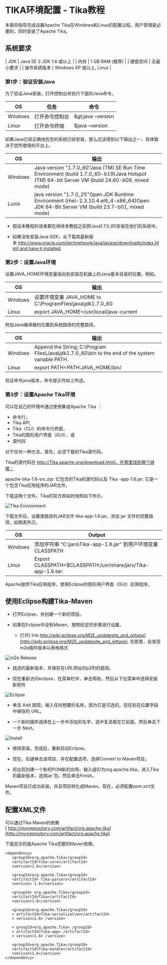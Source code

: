 # TIKA环境配置 - Tika教程

本章将指导完成设置Apache Tika在Windows和Linux的配置过程。用户管理是必要的，同时安装了Apache Tika。

## 系统要求

| JDK | Java SE 2 JDK 1.6 或以上 |
| 内存 | 1 GB RAM (推荐) |
| 硬盘空间 | 无最小要求 |
| 操作系统版本 | Windows XP 或以上, Linux |

### 第1步：验证安装Java

为了验证Java安装，打开控制台并执行下面的Java命令。

| OS | 任务 | 命令 |
| --- | --- | --- |
| Windows | 打开命令控制台 | \&gt;java –version |
| Linux | 打开命令终端 | $java –version |

如果Java已经正确地在您的系统已经安装，那么应该得到以下输出之一，具体取决于您所使用的平台上。

| OS | 输出 |
| --- | --- |
| Windows | Java version "1.7.0_60"Java (TM) SE Run Time Environment (build 1.7.0_60-b19)Java Hotspot (TM) 64-bit Server VM (build 24.60-b09, mixed mode) |
| Lunix | java version "1.7.0_25"Open JDK Runtime Environment (rhel-2.3.10.4.el6_4-x86_64)Open JDK 64-Bit Server VM (build 23.7-b01, mixed mode) |

*   假设本教程的读者都在继续本教程之前把Java1.7.0_60安装在他们的系统中。

*   如果没有安装Java SDK，从下载其最新版本 [http://www.oracle.com/technetwork/java/javase/downloads/index.htmll and have it installed](http://www.oracle.com/technetwork/java/javase/downloads/index.htmll).

### 第2步：设置Java环境

设置JAVA_HOME环境变量指向到安装在机器上的Java基本目录的位置。例如，

| OS | 输出 |
| --- | --- |
| Windows | 设置环境变量 JAVA_HOME to C:\ProgramFiles\java\jdk1.7.0_60 |
| Linux | export JAVA_HOME=/usr/local/java-current |

附加Java编译器的位置到系统路径的完整路径。

| OS | 输出 |
| --- | --- |
| Windows | Append the String; C:\Program Files\Java\jdk1.7.0_60\bin to the end of the system variable PATH. |
| Linux | export PATH=$PATH:$JAVA_HOME/bin/ |

验证命令java版本，命令提示符如上所述。

### 第3步：设置Apache Tika环境

可以在自己的环境中通过使用集成Apache Tika ： 

*   命令行，
*   Tika API,
*   Tika（CLI）的命令行界面，
*   Tika的图形用户界面（GUI），或
*   源代码

对于任何一种方法，首先，必须下载的Tika源代码。

Tika的源代码在 http://Tika.apache.org/download.htmll，在那里找到两个链接：

apache-tika-1.6-src.zip: 它包含的Tika的源代码以及 Tika -app-1.6.jar: 它是一个包含Tika应用程序的JAR文件。

下载这两个文件。Tika的官方网站的快照如下所示。

![Tika Environment ](../img/1-14111416151Q53.jpg)

下载文件后，设置类路径的JAR文件 tika-app-1.6.jar。添加 jar 文件的完整路径，如图表所示。

| OS | Output |
| --- | --- |
| Windows | 添加字符串 “C:\jars\Tika-app-1.6.jar” 到用户环境变量 CLASSPATH |
| Linux | Export CLASSPATH=$CLASSPATH:/usr/share/jars/Tika-app-1.6.tar: |

Apache提供Tika应用程序，使用Eclipse的图形用户界面（GUI）应用程序。

## 使用Eclipse构建Tika-Maven

*   打开Eclipse，并创建一个新的项目。

*   如果在Eclipse中没有Maven，按照给定的步骤进行设置。

    *   打开[ link http://wiki.eclipse.org/M2E_updatesite_and_gittags](http://wiki.eclipse.org/M2E_updatesite_and_gittags). 在那里，会发现m2e插件版本以表格格式

![m2e Release](../img/1-141114161551K1.jpg)

*   挑选的最新版本，并保存在URL网址的p2列的路径。

*   现在重新访问eclipse，在菜单栏中，单击帮助，然后从下拉菜单中选择安装新软件

![Eclipse](../img/153H95403-2.jpg)

*   单击 Add 按钮，输入任何想要的名称，因为它是可选的。现在贴在位置字段中保存的 URL。

*   一个新的插件选择在上一步中添加的名字，选中复选框在它前面，然后单击下一步 Next。

![Install](../img/153H92514-3.jpg)

*   继续安装。完成后，重新启动Eclipse。

*   现在，右键单击该项目，并在配置选项，选择Convert to Maven项目。

*   将出现创建一个新的POM新的向导。输入组ID为org.apache.tika，进入Tika的最新版本，选择jar 包，然后单击Finish。

Maven项目已成功安装，并且项目转化成Maven。现在，必须配置pom.xml文件。

## 配置XML文件

可以通过Tika Maven的依赖[ http://mvnrepository.com/artifact/org.apache.tika](http://mvnrepository.com/artifact/org.apache.tika)

下面显示的是Apache Tika完整的Maven依赖。

```
<dependency>
   <groupId>org.apache.Tika</groupId>
   <artifactId>Tika-core</artifactId>
   <version>1.6</version>

   <groupId>org.apache.Tika</groupId>
   <artifactId> Tika-parsers</artifactId>
   <version> 1.6</version>

   <groupId> org.apache.Tika</groupId>
   <artifactId>Tika</artifactId>
   <version>1.6</version>

   <groupId>org.apache.Tika</groupId>
   < artifactId>Tika-serialization</artifactId>
   < version>1.6< /version>

   < groupId>org.apache.Tika< /groupId>
   < artifactId>Tika-app< /artifactId>
   < version>1.6< /version>

   <groupId>org.apache.Tika</groupId>
   <artifactId>Tika-bundle</artifactId>
   <version>1.6</version>
</dependency>
```

 